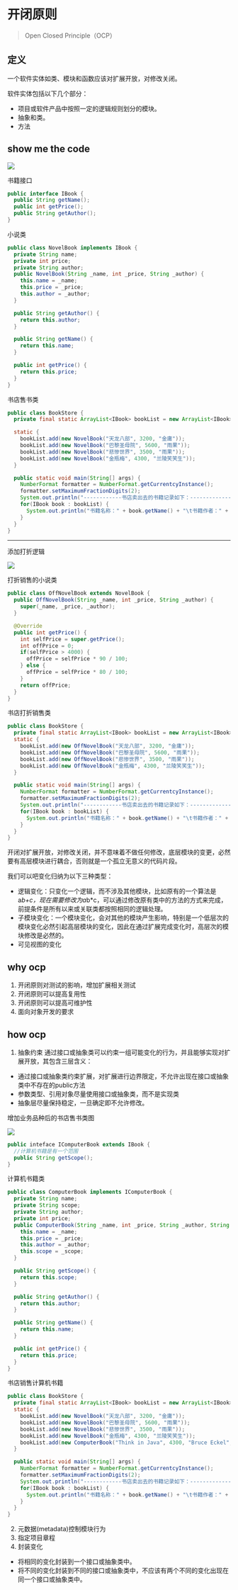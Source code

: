 # 开闭原则
> Open Closed Principle（OCP）

## 定义

一个软件实体如类、模块和函数应该对扩展开放，对修改关闭。

软件实体包括以下几个部分：

* 项目或软件产品中按照一定的逻辑规则划分的模块。
* 抽象和类。
* 方法

## show me the code

![](http://odr63yrh6.bkt.clouddn.com/OCP.jpg)

书籍接口

```java
public interface IBook {
  public String getName();
  public int getPrice();
  public String getAuthor();
}
```

小说类

```java
public class NovelBook implements IBook {
  private String name;
  private int price;
  private String author;
  public NovelBook(String _name, int _price, String _author) {
    this.name = _name;
    this.price = _price;
    this.author = _author;
  }

  public String getAuthor() {
    return this.author;
  }

  public String getName() {
    return this.name;
  }

  public int getPrice() {
    return this.price;
  }
}
```

书店售书类

```java
public class BookStore {
  private final static ArrayList<IBook> bookList = new ArrayList<IBook>();

  static {
    bookList.add(new NovelBook("天龙八部", 3200, "金庸"));
    bookList.add(new NovelBook("巴黎圣母院", 5600, "雨果"));
    bookList.add(new NovelBook("悲惨世界", 3500, "雨果"));
    bookList.add(new NovelBook("金瓶梅", 4300, "兰陵笑笑生"));
  }

  public static void main(String[] args) {
    NumberFormat formatter = NumberFormat.getCurrentcyInstance();
    formatter.setMaximumFractionDigits(2);
    System.out.println("------------书店卖出去的书籍记录如下：---------------");
    for(IBook book : bookList) {
      System.out.println("书籍名称：" + book.getName() + "\t书籍作者：" + book.getAuthor() + "\t书籍价格：" + formatter.format(book.getPrice() / 100.0) + "元");
    }
  }
}
```
---
添加打折逻辑

![](http://odr63yrh6.bkt.clouddn.com/OCP2.jpg)

打折销售的小说类

```java
public class OffNovelBook extends NovelBook {
  public OffNovelBook(String _name, int _price, String _author) {
    super(_name, _price, _author);
  }

  @Override
  public int getPrice() {
    int selfPrice = super.getPrice();
    int offPrice = 0;
    if(selfPrice > 4000) {
      offPrice = selfPrice * 90 / 100;
    } else {
      offPrice = selfPrice * 80 / 100;
    }
    return offPrice;
  }
}
```

书店打折销售类

```java
public class BookStore {
  private final static ArrayList<IBook> bookList = new ArrayList<IBook>();
  static {
    bookList.add(new OffNovelBook("天龙八部", 3200, "金庸"));
    bookList.add(new OffNovelBook("巴黎圣母院", 5600, "雨果"));
    bookList.add(new OffNovelBook("悲惨世界", 3500, "雨果"));
    bookList.add(new OffNovelBook("金瓶梅", 4300, "兰陵笑笑生"));
  }

  public static void main(String[] args) {
    NumberFormat formatter = NumberFormat.getCurrentcyInstance();
    formatter.setMaximumFractionDigits(2);
    System.out.println("------------书店卖出去的书籍记录如下：---------------");
    for(IBook book : bookList) {
      System.out.println("书籍名称：" + book.getName() + "\t书籍作者：" + book.getAuthor() + "\t书籍价格：" + formatter.format(book.getPrice() / 100.0) + "元");
    }
  }
}
```

开闭对扩展开放，对修改关闭，并不意味着不做任何修改，底层模块的变更，必然要有高层模块进行耦合，否则就是一个孤立无意义的代码片段。

我们可以吧变化归纳为以下三种类型：

* 逻辑变化：只变化一个逻辑，而不涉及其他模块，比如原有的一个算法是a*b+c，现在需要修改为a*b*c，可以通过修改原有类中的方法的方式来完成，前提条件是所有以来或关联类都按照相同的逻辑处理。
* 子模块变化：一个模块变化，会对其他的模块产生影响，特别是一个低层次的模块变化必然引起高层模块的变化，因此在通过扩展完成变化时，高层次的模块修改是必然的。
* 可见视图的变化

## why ocp

1. 开闭原则对测试的影响，增加扩展相关测试
2. 开闭原则可以提高复用性
3. 开闭原则可以提高可维护性
4. 面向对象开发的要求

## how ocp

1. 抽象约束
  通过接口或抽象类可以约束一组可能变化的行为，并且能够实现对扩展开放，其包含三层含义：
  * 通过接口或抽象类约束扩展，对扩展进行边界限定，不允许出现在接口或抽象类中不存在的public方法
  * 参数类型、引用对象尽量使用接口或抽象类，而不是实现类
  * 抽象层尽量保持稳定，一旦确定即不允许修改。

  增加业务品种后的书店售书类图

  ![](http://odr63yrh6.bkt.clouddn.com/OCP3.jpg)

  ```java
  public inteface IComputerBook extends IBook {
    //计算机书籍是有一个范围
    public String getScope();
  }
  ```

  计算机书籍类

  ```java
  public class ComputerBook implements IComputerBook {
    private String name;
    private String scope;
    private String author;
    private int price;
    public ComputerBook(String _name, int _price, String _author, String _scope) {
      this.name = _name;
      this.price = _price;
      this.author = _author;
      this.scope = _scope;
    }

    public String getScope() {
      return this.scope;
    }

    public String getAuthor() {
      return this.author;
    }

    public String getName() {
      return this.name;
    }

    public int getPrice() {
      return this.price;
    }
  }
  ```

  书店销售计算机书籍

  ```java
  public class BookStore {
    private final static ArrayList<IBook> bookList = new ArrayList<IBook>();
    static {
      bookList.add(new NovelBook("天龙八部", 3200, "金庸"));
      bookList.add(new NovelBook("巴黎圣母院", 5600, "雨果"));
      bookList.add(new NovelBook("悲惨世界", 3500, "雨果"));
      bookList.add(new NovelBook("金瓶梅", 4300, "兰陵笑笑生"));
      bookList.add(new ComputerBook("Think in Java", 4300, "Bruce Eckel", "编程语言"));
    }

    public static void main(String[] args) {
      NumberFormat formatter = NumberFormat.getCurrentcyInstance();
      formatter.setMaximumFractionDigits(2);
      System.out.println("------------书店卖出去的书籍记录如下：---------------");
      for(IBook book : bookList) {
        System.out.println("书籍名称：" + book.getName() + "\t书籍作者：" + book.getAuthor() + "\t书籍价格：" + formatter.format(book.getPrice() / 100.0) + "元");
      }
    }
  }
  ```
2. 元数据(metadata)控制模块行为
3. 指定项目章程
4. 封装变化
  * 将相同的变化封装到一个接口或抽象类中。
  * 将不同的变化封装到不同的接口或抽象类中，不应该有两个不同的变化出现在同一个接口或抽象类中。
